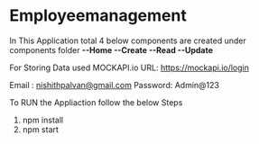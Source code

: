 # Employeemanagement

In This Application total 4 below components are created under components folder
**--Home
--Create
--Read
--Update**


For Storing Data used MOCKAPI.io
URL: https://mockapi.io/login

Email : nishithpalvan@gmail.com
Password: Admin@123


To RUN the Appliaction follow the below Steps

1. npm install
2. npm start


